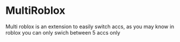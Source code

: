 # MultiRoblox
Multi roblox is an extension to easily switch accs, as you may know in roblox you can only swich between 5 accs only
